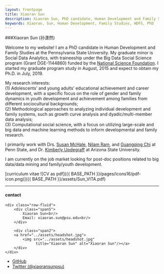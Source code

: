 ```yaml
---
layout: frontpage
title: Xiaoran Sun
description: Xiaoran Sun, PhD candidate, Human Development and Family Studies, The Pennsylvania State University. 
keywords: Xiaoran, Sun, Human Development, Family Studies, HDFS, PhD
---
```

###Xiaoran Sun (孙潇然)


Welcome to my website! I am a PhD candidate in Human Development and Family Studies at the Pennsylvania State University. My graduate minor is Social Data Analytics, with traineeship under the Big Data Social Science program (Grant DGE-1144860) funded by the <a href="https://www.nsf.gov/awardsearch/showAward?AWD_ID=1144860">National Science Foundation</a>. I started my graduate program study in August, 2015 and expect to obtain my Ph.D. in July, 2019. <br/>

My research interests: <br/>
(1) Adolescents’ and young adults’ educational achievement and career development, with a specific focus on the role of gender and family dynamics in youth development and achievement among families from different sociocultural backgrounds; <br/>
(2) Methodological approaches to analyzing individual development and family systems, such as growth curve analysis and dyadic/multi-member data analysis; <br/>
(3) Computational social science, with a focus on utilizing large-scale and big data and machine learning methods to inform developmental and family research. 

I primarily work with Drs. <a href="https://hhd.psu.edu/contact/susan-mchale">Susan McHale</a>, <a href="https://quantdev.ssri.psu.edu/people/nur5">Nilam Ram</a>, and <a href="http://www.landdevelopability.org/chi/">Guangqing Chi</a> at Penn State, and Dr. <a href="https://thesanfordschool.asu.edu/content/kimberly-updegraff">Kimberly Updegraff</a> at Arizona State University.

I am currently on the job market looking for post-doc positions related to big data/data mining and family/youth development.

[curriculum vitae ![CV as pdf]({{ BASE_PATH }}/pages/icons16/pdf-icon.png)]({{ BASE_PATH }}/assets/Sun_VITA.pdf)<br/>


---


<div class="container">
<h4><a name="contact"></a>contact</h4>

    <div class="row-fluid">
        <div class="span5">
            Xiaoran Sun<br/>
            Email: xiaoran.sun@psu.edu<br/>
        </div>

        <div class="span2">
        <a href="../assets/headshot.jpg">
            <img src="../assets/headshot.jpg"
                  title="Xiaoran Sun" alt="Xiaoran Sun"/></a>
        </div>
    </div>
</div>

<div class="navbar">
  <div class="navbar-inner">
      <ul class="nav">
          <li><a href="https://github.com/xiaoransun">GitHub</a></li>
          <li><a href="https://twitter.com/xiaoransunpsu">Twitter (@xiaoransunpsu)</a></li>
      </ul>
  </div>
</div>
